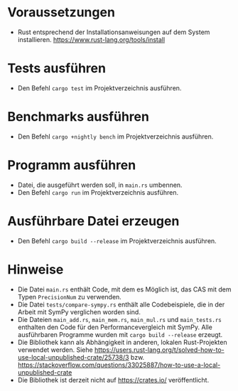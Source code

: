 # Voraussetzungen
- Rust entsprechend der Installationsanweisungen auf dem System installieren. https://www.rust-lang.org/tools/install

# Tests ausführen
- Den Befehl `cargo test` im Projektverzeichnis ausführen.

# Benchmarks ausführen
- Den Befehl `cargo +nightly bench` im Projektverzeichnis ausführen.

# Programm ausführen
- Datei, die ausgeführt werden soll, in `main.rs` umbennen.
- Den Befehl `cargo run` im Projektverzeichnis ausführen.

# Ausführbare Datei erzeugen
- Den Befehl `cargo build --release` im Projektverzeichnis ausführen.

# Hinweise
- Die Datei `main.rs` enthält Code, mit dem es Möglich ist, das CAS mit dem Typen `PrecisionNum` zu verwenden.
- Die Datei `tests/compare-sympy.rs` enthält alle Codebeispiele, die in der Arbeit mit SymPy verglichen worden sind.
- Die Dateien `main_add.rs`, `main_mem.rs`, `main_mul.rs` und `main_tests.rs` enthalten den Code für den Performancevergleich mit SymPy. Alle ausführbaren Programme wurden mit `cargo build --release` erzeugt.
- Die Bibliothek kann als Abhängigkeit in anderen, lokalen Rust-Projekten verwendet werden. Siehe https://users.rust-lang.org/t/solved-how-to-use-local-unpublished-crate/25738/3 bzw. https://stackoverflow.com/questions/33025887/how-to-use-a-local-unpublished-crate
- Die Bibliothek ist derzeit nicht auf https://crates.io/ veröffentlicht.